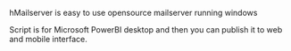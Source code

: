hMailserver is easy to use opensource mailserver running windows



Script is for Microsoft PowerBI desktop and then you can publish it to web and mobile interface.
